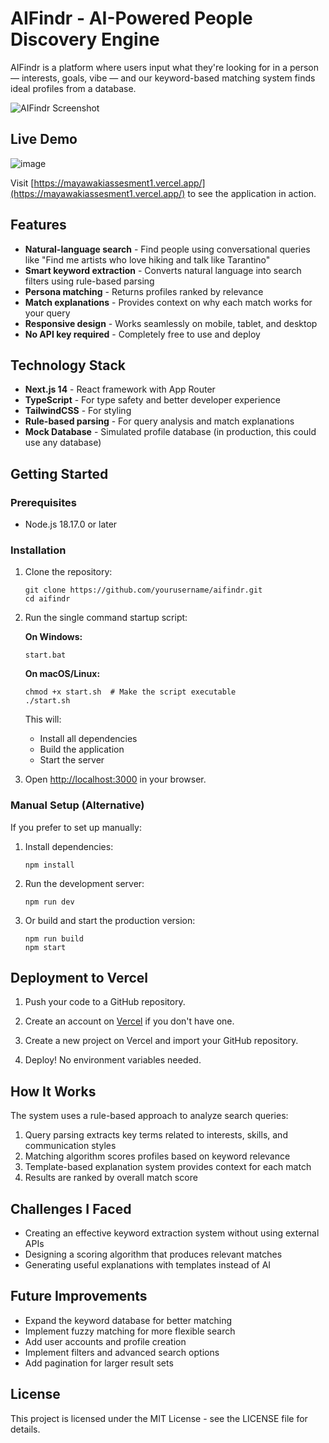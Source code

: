 # AIFindr - AI-Powered People Discovery Engine

AIFindr is a platform where users input what they're looking for in a person — interests, goals, vibe — and our keyword-based matching system finds ideal profiles from a database.

![AIFindr Screenshot](public/screenshot.png)

## Live Demo
![image](https://github.com/user-attachments/assets/579840fa-08e6-4229-afe3-9d56a5432e77)


Visit [https://mayawakiassesment1.vercel.app/](https://mayawakiassesment1.vercel.app/) to see the application in action.

## Features

- **Natural-language search** - Find people using conversational queries like "Find me artists who love hiking and talk like Tarantino"
- **Smart keyword extraction** - Converts natural language into search filters using rule-based parsing
- **Persona matching** - Returns profiles ranked by relevance
- **Match explanations** - Provides context on why each match works for your query
- **Responsive design** - Works seamlessly on mobile, tablet, and desktop
- **No API key required** - Completely free to use and deploy

## Technology Stack

- **Next.js 14** - React framework with App Router
- **TypeScript** - For type safety and better developer experience
- **TailwindCSS** - For styling
- **Rule-based parsing** - For query analysis and match explanations
- **Mock Database** - Simulated profile database (in production, this could use any database)

## Getting Started

### Prerequisites

- Node.js 18.17.0 or later

### Installation

1. Clone the repository:
   ```
   git clone https://github.com/yourusername/aifindr.git
   cd aifindr
   ```

2. Run the single command startup script:
   
   **On Windows:**
   ```
   start.bat
   ```

   **On macOS/Linux:**
   ```
   chmod +x start.sh  # Make the script executable
   ./start.sh
   ```

   This will:
   - Install all dependencies
   - Build the application
   - Start the server

3. Open [http://localhost:3000](http://localhost:3000) in your browser.

### Manual Setup (Alternative)

If you prefer to set up manually:

1. Install dependencies:
   ```
   npm install
   ```

2. Run the development server:
   ```
   npm run dev
   ```

3. Or build and start the production version:
   ```
   npm run build
   npm start
   ```

## Deployment to Vercel

1. Push your code to a GitHub repository.

2. Create an account on [Vercel](https://vercel.com) if you don't have one.

3. Create a new project on Vercel and import your GitHub repository.

4. Deploy! No environment variables needed.

## How It Works

The system uses a rule-based approach to analyze search queries:

1. Query parsing extracts key terms related to interests, skills, and communication styles
2. Matching algorithm scores profiles based on keyword relevance
3. Template-based explanation system provides context for each match
4. Results are ranked by overall match score

## Challenges I Faced

- Creating an effective keyword extraction system without using external APIs
- Designing a scoring algorithm that produces relevant matches
- Generating useful explanations with templates instead of AI

## Future Improvements

- Expand the keyword database for better matching
- Implement fuzzy matching for more flexible search
- Add user accounts and profile creation
- Implement filters and advanced search options
- Add pagination for larger result sets

## License

This project is licensed under the MIT License - see the LICENSE file for details.
